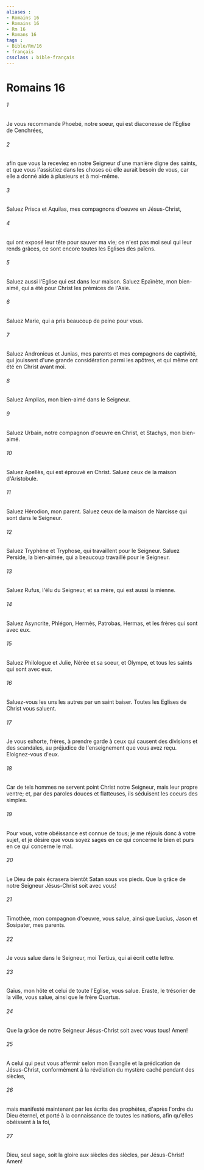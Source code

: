 ```yaml
---
aliases : 
- Romains 16
- Romains 16
- Rm 16
- Romans 16
tags : 
- Bible/Rm/16
- français
cssclass : bible-français
---
```


# Romains 16

###### 1
Je vous recommande Phoebé, notre soeur, qui est diaconesse de l'Eglise de Cenchrées,
###### 2
afin que vous la receviez en notre Seigneur d'une manière digne des saints, et que vous l'assistiez dans les choses où elle aurait besoin de vous, car elle a donné aide à plusieurs et à moi-même.
###### 3
Saluez Prisca et Aquilas, mes compagnons d'oeuvre en Jésus-Christ,
###### 4
qui ont exposé leur tête pour sauver ma vie; ce n'est pas moi seul qui leur rends grâces, ce sont encore toutes les Eglises des païens.
###### 5
Saluez aussi l'Eglise qui est dans leur maison. Saluez Epaïnète, mon bien-aimé, qui a été pour Christ les prémices de l'Asie.
###### 6
Saluez Marie, qui a pris beaucoup de peine pour vous.
###### 7
Saluez Andronicus et Junias, mes parents et mes compagnons de captivité, qui jouissent d'une grande considération parmi les apôtres, et qui même ont été en Christ avant moi.
###### 8
Saluez Amplias, mon bien-aimé dans le Seigneur.
###### 9
Saluez Urbain, notre compagnon d'oeuvre en Christ, et Stachys, mon bien-aimé.
###### 10
Saluez Apellès, qui est éprouvé en Christ. Saluez ceux de la maison d'Aristobule.
###### 11
Saluez Hérodion, mon parent. Saluez ceux de la maison de Narcisse qui sont dans le Seigneur.
###### 12
Saluez Tryphène et Tryphose, qui travaillent pour le Seigneur. Saluez Perside, la bien-aimée, qui a beaucoup travaillé pour le Seigneur.
###### 13
Saluez Rufus, l'élu du Seigneur, et sa mère, qui est aussi la mienne.
###### 14
Saluez Asyncrite, Phlégon, Hermès, Patrobas, Hermas, et les frères qui sont avec eux.
###### 15
Saluez Philologue et Julie, Nérée et sa soeur, et Olympe, et tous les saints qui sont avec eux.
###### 16
Saluez-vous les uns les autres par un saint baiser. Toutes les Eglises de Christ vous saluent.
###### 17
Je vous exhorte, frères, à prendre garde à ceux qui causent des divisions et des scandales, au préjudice de l'enseignement que vous avez reçu. Eloignez-vous d'eux.
###### 18
Car de tels hommes ne servent point Christ notre Seigneur, mais leur propre ventre; et, par des paroles douces et flatteuses, ils séduisent les coeurs des simples.
###### 19
Pour vous, votre obéissance est connue de tous; je me réjouis donc à votre sujet, et je désire que vous soyez sages en ce qui concerne le bien et purs en ce qui concerne le mal.
###### 20
Le Dieu de paix écrasera bientôt Satan sous vos pieds. Que la grâce de notre Seigneur Jésus-Christ soit avec vous!
###### 21
Timothée, mon compagnon d'oeuvre, vous salue, ainsi que Lucius, Jason et Sosipater, mes parents.
###### 22
Je vous salue dans le Seigneur, moi Tertius, qui ai écrit cette lettre.
###### 23
Gaïus, mon hôte et celui de toute l'Eglise, vous salue. Eraste, le trésorier de la ville, vous salue, ainsi que le frère Quartus.
###### 24
Que la grâce de notre Seigneur Jésus-Christ soit avec vous tous! Amen!
###### 25
A celui qui peut vous affermir selon mon Evangile et la prédication de Jésus-Christ, conformément à la révélation du mystère caché pendant des siècles,
###### 26
mais manifesté maintenant par les écrits des prophètes, d'après l'ordre du Dieu éternel, et porté à la connaissance de toutes les nations, afin qu'elles obéissent à la foi,
###### 27
Dieu, seul sage, soit la gloire aux siècles des siècles, par Jésus-Christ! Amen!
